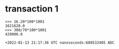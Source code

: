 # transaction 1

```
>>> 16.20*100*1001
1621620.0
>>> 300/70*100*1001
429000.0

+2022-01-13 21:17:36 UTC nanoseconds:688532405 ADC
```
